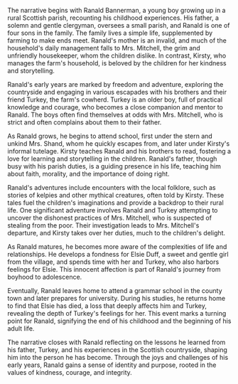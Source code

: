 The narrative begins with Ranald Bannerman, a young boy growing up in a rural Scottish parish, recounting his childhood experiences. His father, a solemn and gentle clergyman, oversees a small parish, and Ranald is one of four sons in the family. The family lives a simple life, supplemented by farming to make ends meet. Ranald's mother is an invalid, and much of the household's daily management falls to Mrs. Mitchell, the grim and unfriendly housekeeper, whom the children dislike. In contrast, Kirsty, who manages the farm's household, is beloved by the children for her kindness and storytelling.

Ranald's early years are marked by freedom and adventure, exploring the countryside and engaging in various escapades with his brothers and their friend Turkey, the farm's cowherd. Turkey is an older boy, full of practical knowledge and courage, who becomes a close companion and mentor to Ranald. The boys often find themselves at odds with Mrs. Mitchell, who is strict and often complains about them to their father.

As Ranald grows, he begins to attend school, first under the stern and unkind Mrs. Shand, whom he quickly escapes from, and later under Kirsty's informal tutelage. Kirsty teaches Ranald and his brothers to read, fostering a love for learning and storytelling in the children. Ranald's father, though busy with his parish duties, is a guiding presence in his life, teaching him about faith, morality, and the importance of doing right.

Ranald's adventures include encounters with the local folklore, such as stories of kelpies and other mythical creatures, often told by Kirsty. These tales fuel the children's imaginations and provide a backdrop to their rural life. One significant adventure involves Ranald and Turkey attempting to uncover the dishonest practices of Mrs. Mitchell, who is suspected of stealing from the poor. Their investigation leads to Mrs. Mitchell's departure, and Kirsty takes over her duties, much to the children's delight.

As Ranald matures, he becomes more aware of the complexities of life and relationships. He develops a fondness for Elsie Duff, a sweet and gentle girl from the village, and spends time with her and Turkey, who also harbors feelings for Elsie. This innocent affection is part of Ranald's journey from boyhood to adolescence.

Eventually, Ranald leaves home to attend a grammar school in the county town and later prepares for university. During his studies, he returns home to find that Elsie has died, a loss that deeply affects him and Turkey, revealing the depth of Turkey's feelings for her. This event marks a turning point for Ranald, signifying the end of his childhood and the beginning of his adult life.

The narrative closes with Ranald reflecting on the lessons he learned from his father, Turkey, and his experiences in the Scottish countryside, shaping him into the person he has become. Through the joys and challenges of his early years, Ranald gains a sense of identity and purpose, rooted in the values of kindness, courage, and integrity.